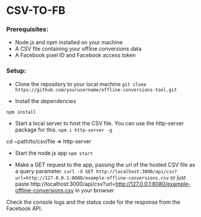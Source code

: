 # CSV-TO-FB

### Prerequisites:

- Node.js and npm installed on your machine
- A CSV file containing your offline conversions data
- A Facebook pixel ID and Facebook access token

### Setup:

- Clone the repository to your local machine
  `git clone https://github.com/yourusername/offline-conversions-tool.git`

- Install the dependencies

`npm install`

- Start a local server to host the CSV file. You can use the http-server package for this.
  `npm i http-server -g`

cd ~path/to/csv/file => http-server

- Start the node.js app
  `npm start`

- Make a GET request to the app, passing the url of the hosted CSV file as a query parameter.
  `curl -X GET http://localhost:3000/api/csv?url=http://127.0.0.1:8080/example-offline-conversions.csv`
  or just paste http://localhost:3000/api/csv?url=http://127.0.0.1:8080/example-offline-conversions.csv in your browser

Check the console logs and the status code for the response from the Facebook API.
